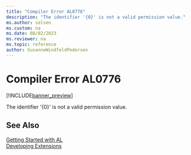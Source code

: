 ```yaml
---
title: "Compiler Error AL0776"
description: "The identifier '{0}' is not a valid permission value."
ms.author: solsen
ms.custom: na
ms.date: 08/02/2023
ms.reviewer: na
ms.topic: reference
author: SusanneWindfeldPedersen
---
```

[//]: # (START>DO_NOT_EDIT)
[//]: # (IMPORTANT:Do not edit any of the content between here and the END>DO_NOT_EDIT.)
[//]: # (Any modifications should be made in the .xml files in the ModernDev repo.)
# Compiler Error AL0776

[!INCLUDE[banner_preview](../includes/banner_preview.md)]

The identifier '{0}' is not a valid permission value.


[//]: # (IMPORTANT: END>DO_NOT_EDIT)
## See Also  
[Getting Started with AL](../devenv-get-started.md)  
[Developing Extensions](../devenv-dev-overview.md)  